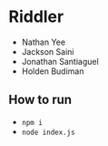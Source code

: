 # Riddler
- Nathan Yee
- Jackson Saini
- Jonathan Santiaguel
- Holden Budiman
## How to run
- `npm i`
- `node index.js`